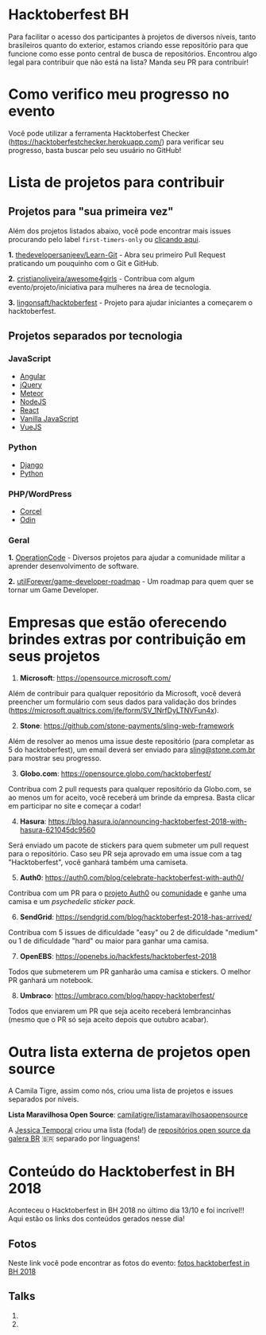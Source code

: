 # Hacktoberfest BH
Para facilitar o acesso dos participantes à projetos de diversos níveis, tanto brasileiros quanto do exterior, estamos criando esse repositório para que funcione como esse ponto central de busca de repositórios. Encontrou algo legal para contribuir que não está na lista? Manda seu PR para contribuir!

# Como verifico meu progresso no evento

Você pode utilizar a ferramenta Hacktoberfest Checker (https://hacktoberfestchecker.herokuapp.com/) para verificar seu progresso, basta buscar pelo seu usuário no GitHub!

# Lista de projetos para contribuir

## Projetos para "sua primeira vez"

Além dos projetos listados abaixo, você pode encontrar mais issues procurando pelo label `first-timers-only` ou [clicando aqui](https://github.com/search?q=label%3Afirst-timers-only+state%3Aopen+type%3Aissue).

**1.** [thedevelopersanjeev/Learn-Git](https://github.com/thedevelopersanjeev/Learn-Git) - Abra seu primeiro Pull Request praticando um pouquinho com o Git e GitHub.

**2.** [cristianoliveira/awesome4girls](https://github.com/cristianoliveira/awesome4girls) - Contribua com algum evento/projeto/iniciativa para mulheres na área de tecnologia.

**3.** [lingonsaft/hacktoberfest](https://github.com/lingonsaft/hacktoberfest) - Projeto para ajudar iniciantes a começarem o hacktoberfest.

## Projetos separados por tecnologia

### JavaScript

* [Angular](javascript/angular.md)
* [jQuery](javascript/jquery.md)
* [Meteor](javascript/meteor.md)
* [NodeJS](javascript/nodejs.md)
* [React](javascript/react.md)
* [Vanilla JavaScript](javascript/vanillajs.md)
* [VueJS](javascript/vuejs.md)

### Python

* [Django](python/django.md)
* [Python](python/python.md)

### PHP/WordPress

* [Corcel](wordpress/php-wordpress.md)
* [Odin](wordpress/php-wordpress.md)

### Geral

**1.** [OperationCode](https://github.com/OperationCode) - Diversos projetos para ajudar a comunidade militar a aprender desenvolvimento de software.

**2.** [utilForever/game-developer-roadmap](https://github.com/utilForever/game-developer-roadmap) - Um roadmap para quem quer se tornar um Game Developer.

# Empresas que estão oferecendo brindes extras por contribuição em seus projetos

1. **Microsoft**: https://opensource.microsoft.com/

Além de contribuir para qualquer repositório da Microsoft, você deverá preencher um formulário com seus dados para validação dos brindes (https://microsoft.qualtrics.com/jfe/form/SV_1NrfDyLTNVFun4x).

2. **Stone**: https://github.com/stone-payments/sling-web-framework

Além de resolver ao menos uma issue deste repositório (para completar as 5 do hacktoberfest), um email deverá ser enviado para sling@stone.com.br para mostrar seu progresso.

3. **Globo.com**: https://opensource.globo.com/hacktoberfest/

Contribua com 2 pull requests para qualquer repositório da Globo.com, se ao menos um for aceito, você receberá um brinde da empresa. Basta clicar em participar no site e começar a codar!

4. **Hasura**: https://blog.hasura.io/announcing-hacktoberfest-2018-with-hasura-621045dc9560

Será enviado um pacote de stickers para quem submeter um pull request para o repositório. Caso seu PR seja aprovado em uma issue com a tag "Hacktoberfest", você ganhará também uma camiseta.

5. **Auth0**: https://auth0.com/blog/celebrate-hacktoberfest-with-auth0/

Contribua com um PR para o [projeto Auth0](https://github.com/auth0) ou [comunidade](https://github.com/auth0-community) e ganhe uma camisa e um _psychedelic sticker pack_.

6. **SendGrid**: https://sendgrid.com/blog/hacktoberfest-2018-has-arrived/

Contribua com 5 issues de dificuldade "easy" ou 2 de dificuldade "medium" ou 1 de dificuldade "hard" ou maior para ganhar uma camisa.

7. **OpenEBS**: https://openebs.io/hackfests/hacktoberfest-2018

Todos que submeterem um PR ganharão uma camisa e stickers. O melhor PR ganhará um notebook.

8. **Umbraco**: https://umbraco.com/blog/happy-hacktoberfest/

Todos que enviarem um PR que seja aceito receberá lembrancinhas (mesmo que o PR só seja aceito depois que outubro acabar).

# Outra lista externa de projetos open source

A Camila Tigre, assim como nós, criou uma lista de projetos e issues separados por níveis.

**Lista Maravilhosa Open Source**: [camilatigre/listamaravilhosaopensource](https://github.com/camilatigre/listamaravilhosaopensource)

A [Jessica Temporal](https://github.com/jtemporal) criou uma lista (foda!) de [repositórios open source da galera BR](https://medium.com/@jessicatemporal/projetos-brasileiros-para-contribuir-nesse-hacktoberfest-vers%C3%A3o-2018-4925959b9411) 🇧🇷 separado por linguagens!

# Conteúdo do Hacktoberfest in BH 2018

Aconteceu o Hacktoberfest in BH 2018 no último dia 13/10 e foi incrível!! Aqui estão os links dos conteúdos gerados nesse dia!

## Fotos

Neste link você pode encontrar as fotos do evento: [fotos hacktoberfest in BH 2018](https://photos.app.goo.gl/rjFw2ACHHk7MApCAA)

## Talks

1. 
2. 
